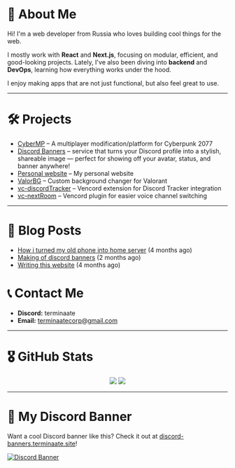 # 👋 About Me
Hi! I'm a web developer from Russia who loves building cool things for the web.

I mostly work with **React** and **Next.js**, focusing on modular, efficient, and good-looking projects.
Lately, I've also been diving into **backend** and **DevOps**, learning how everything works under the hood.

I enjoy making apps that are not just functional, but also feel great to use.

---


# 🛠️ Projects
- [CyberMP](https://cybermp.org) – A multiplayer modification/platform for Cyberpunk 2077
- [Discord Banners](https://github.com/terminaate/discord-banners) – service that turns your Discord profile into a stylish, shareable image — perfect for showing off your avatar, status, and banner anywhere!
- [Personal website](https://github.com/terminaate/personal-site) – My personal website
- [ValorBG](https://github.com/terminaate/ValorBG) – Custom background changer for Valorant
- [vc-discordTracker](https://github.com/terminaate/vc-discordTracker) – Vencord extension for Discord Tracker integration
- [vc-nextRoom](https://github.com/terminaate/vc-nextRoom) – Vencord plugin for easier voice channel switching

---

# 📝 Blog Posts

- [How i turned my old phone into home server](https://terminaate.site/blog/home-server-creation) (4 months ago)
- [Making of discord banners](https://terminaate.site/blog/making-of-discord-banners) (2 months ago)
- [Writing this website](https://terminaate.site/blog/writing-this-site) (4 months ago)

# 📞 Contact Me
- **Discord:** terminaate
- **Email:** terminaatecorp@gmail.com

---

# 🎖️ GitHub Stats
<div align="center">
  <img src="https://github-readme-stats.vercel.app/api/top-langs/?username=terminaate&theme=omni&hide_border=true&border_radius=15px" />
  <img src="https://github-readme-stats.vercel.app/api?username=terminaate&theme=omni&hide_border=true&border_radius=15px" />
</div>

---

# 🎉 My Discord Banner
Want a cool Discord banner like this?
Check it out at [discord-banners.terminaate.site](https://discord-banners.terminaate.site)!

[![Discord Banner](https://discord-banners-api.terminaate.site/banner/terminaate?fakeProfile=true&cache=true)](https://discord-banners.terminaate.site/)